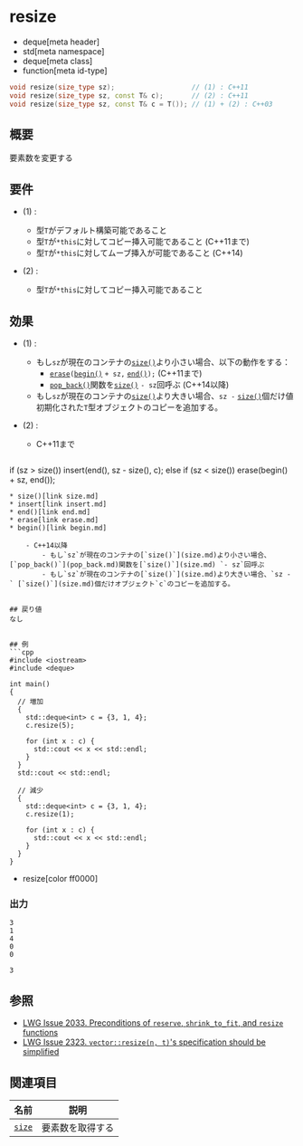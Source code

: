 # resize
* deque[meta header]
* std[meta namespace]
* deque[meta class]
* function[meta id-type]

```cpp
void resize(size_type sz);                   // (1) : C++11
void resize(size_type sz, const T& c);       // (2) : C++11
void resize(size_type sz, const T& c = T()); // (1) + (2) : C++03

```

## 概要
要素数を変更する


## 要件
- (1) :
    - 型`T`がデフォルト構築可能であること
    - 型`T`が`*this`に対してコピー挿入可能であること (C++11まで)
    - 型`T`が`*this`に対してムーブ挿入が可能であること (C++14)

- (2) :
    - 型`T`が`*this`に対してコピー挿入可能であること


## 効果
- (1) :
    - もし`sz`が現在のコンテナの[`size()`](size.md)より小さい場合、以下の動作をする：
        - [`erase`](erase.md)`(`[`begin()`](begin.md) `+ sz,` [`end()`](end.md)`);` (C++11まで)
        - [`pop_back()`](pop_back.md)関数を[`size()`](size.md) `- sz`回呼ぶ (C++14以降)
    - もし`sz`が現在のコンテナの[`size()`](size.md)より大きい場合、`sz -` [`size()`](size.md)個だけ値初期化された`T`型オブジェクトのコピーを追加する。


- (2) :
    - C++11まで

    ```cpp
if (sz > size())
  insert(end(), sz - size(), c);
else if (sz < size())
  erase(begin() + sz, end());
```
* size()[link size.md]
* insert[link insert.md]
* end()[link end.md]
* erase[link erase.md]
* begin()[link begin.md]

    - C++14以降
        - もし`sz`が現在のコンテナの[`size()`](size.md)より小さい場合、[`pop_back()`](pop_back.md)関数を[`size()`](size.md) `- sz`回呼ぶ
        - もし`sz`が現在のコンテナの[`size()`](size.md)より大きい場合、`sz -` [`size()`](size.md)個だけオブジェクト`c`のコピーを追加する。


## 戻り値
なし


## 例
```cpp
#include <iostream>
#include <deque>

int main()
{
  // 増加
  {
    std::deque<int> c = {3, 1, 4};
    c.resize(5);

    for (int x : c) {
      std::cout << x << std::endl;
    }
  }
  std::cout << std::endl;

  // 減少
  {
    std::deque<int> c = {3, 1, 4};
    c.resize(1);

    for (int x : c) {
      std::cout << x << std::endl;
    }
  }
}
```
* resize[color ff0000]

### 出力
```
3
1
4
0
0

3
```

## 参照
- [LWG Issue 2033. Preconditions of `reserve`, `shrink_to_fit`, and `resize` functions](http://www.open-std.org/jtc1/sc22/wg21/docs/lwg-defects.html#2033)
- [LWG Issue 2323. `vector::resize(n, t)`'s specification should be simplified](http://www.open-std.org/jtc1/sc22/wg21/docs/lwg-defects.html#2323)


## 関連項目

| 名前 | 説明 |
|---------------------|------------------|
| [`size`](size.md) | 要素数を取得する |


